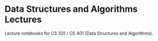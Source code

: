 # Data Structures and Algorithms Lectures

Lecture notebooks for CS 331 / CS 401 (Data Structures and Algorithms).
